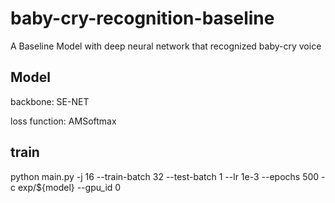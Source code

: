 # baby-cry-recognition-baseline
A Baseline Model with deep neural network that recognized baby-cry voice 


## Model

backbone: SE-NET

loss function: AMSoftmax

## train 

python main.py -j 16 --train-batch 32 --test-batch 1 --lr 1e-3 --epochs 500 -c exp/${model} --gpu_id 0
